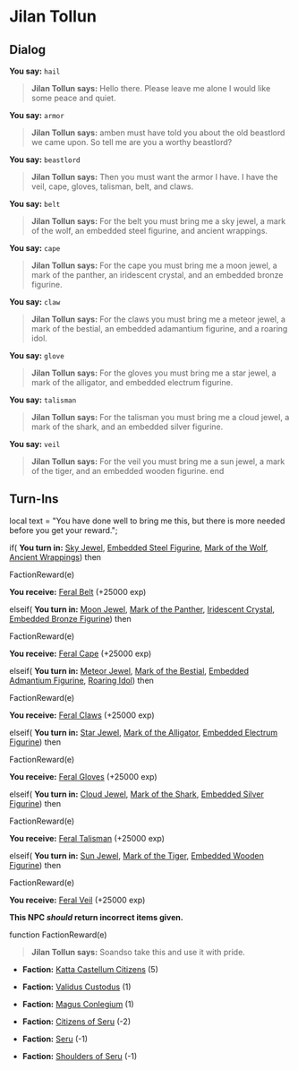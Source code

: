 # Jilan Tollun
## Dialog

**You say:** `hail`



>**Jilan Tollun says:** Hello there. Please leave me alone I would like some peace and quiet.

**You say:** `armor`



>**Jilan Tollun says:** amben must have told you about the old beastlord we came upon. So tell me are you a worthy beastlord?

**You say:** `beastlord`



>**Jilan Tollun says:** Then you must want the armor I have. I have the veil, cape, gloves, talisman, belt, and claws.

**You say:** `belt`



>**Jilan Tollun says:** For the belt you must bring me a sky jewel, a mark of the wolf, an embedded steel figurine, and ancient wrappings.

**You say:** `cape`



>**Jilan Tollun says:** For the cape you must bring me a moon jewel, a mark of the panther, an iridescent crystal, and an embedded bronze figurine.

**You say:** `claw`



>**Jilan Tollun says:** For the claws you must bring me a meteor jewel, a mark of the bestial, an embedded adamantium figurine, and a roaring idol.

**You say:** `glove`



>**Jilan Tollun says:** For the gloves you must bring me a star jewel, a mark of the alligator, and embedded electrum figurine.

**You say:** `talisman`



>**Jilan Tollun says:** For the talisman you must bring me a cloud jewel, a mark of the shark, and an embedded silver figurine. 

**You say:** `veil`



>**Jilan Tollun says:** For the veil you must bring me a sun jewel, a mark of the tiger, and an embedded wooden figurine.
end

## Turn-Ins



local text = "You have done well to bring me this, but there is more needed before you get your reward.";



if( **You turn in:** [Sky Jewel](/item/4492), [Embedded Steel Figurine](/item/5949), [Mark of the Wolf](/item/5948), [Ancient Wrappings](/item/5950)) then


FactionReward(e)


 **You receive:**  [Feral Belt](/item/3996) (+25000 exp)

elseif( **You turn in:** [Moon Jewel](/item/4489), [Mark of the Panther](/item/5941), [Iridescent Crystal](/item/5942), [Embedded Bronze Figurine](/item/5943)) then


FactionReward(e)


 **You receive:**  [Feral Cape](/item/3993) (+25000 exp)

elseif( **You turn in:** [Meteor Jewel](/item/4493), [Mark of the Bestial](/item/5951), [Embedded Admantium Figurine](/item/5952), [Roaring Idol](/item/5953)) then


FactionReward(e)


 **You receive:**  [Feral Claws](/item/3997) (+25000 exp)

elseif( **You turn in:** [Star Jewel](/item/4490), [Mark of the Alligator](/item/5944), [Embedded Electrum Figurine](/item/5945)) then


FactionReward(e)


 **You receive:**  [Feral Gloves](/item/3994) (+25000 exp)

elseif( **You turn in:** [Cloud Jewel](/item/4491), [Mark of the Shark](/item/5946), [Embedded Silver Figurine](/item/5947)) then


FactionReward(e)


 **You receive:**  [Feral Talisman](/item/3995) (+25000 exp)

elseif( **You turn in:** [Sun Jewel](/item/4488), [Mark of the Tiger](/item/5939), [Embedded Wooden Figurine](/item/5940)) then


FactionReward(e)


 **You receive:**  [Feral Veil](/item/3992) (+25000 exp)

**This NPC *should* return incorrect items given.**

function FactionReward(e)

>**Jilan Tollun says:** Soandso take this and use it with pride.

* __Faction:__ [Katta Castellum Citizens](/faction/1502) (5)

* __Faction:__ [Validus Custodus](/faction/1503) (1)

* __Faction:__ [Magus Conlegium](/faction/1504) (1)

* __Faction:__ [Citizens of Seru](/faction/1499) (-2)

* __Faction:__ [Seru](/faction/1483) (-1)

* __Faction:__ [Shoulders of Seru](/faction/1487) (-1)